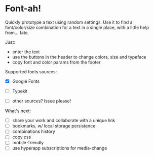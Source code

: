 # Font-ah!

Quickly prototype a text using random settings. Use it to find a font/color/size combination for a text in a single place, with a little help from... fate.

Just:
* enter the text
* use the buttons in the header to change colors, size and typeface
* copy font and color params from the footer


Supported fonts sources:
* [x] Google Fonts
* [ ] Typekit
* [ ] other sources? Issue please!


What's next:
* [ ] share your work and collaborate with a unique link
* [ ] bookmarks, w/ local storage persistence
* [ ] combinations history
* [ ] copy css
* [ ] mobile-friendly
* [ ] use hyperapp subscriptions for media-change